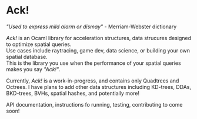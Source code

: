 # Ack!
*"Used to express mild alarm or dismay"* - Merriam-Webster dictionary

*Ack!* is an Ocaml library for acceleration structures, data strucures designed to optimize spatial queries. <br> 
Use cases include raytracing, game dev, data science, or building your own spatial database. <br>
This is the library you use when the performance of your spatial queries makes you say *"Ack!"*.

Currently, *Ack!* is a work-in-progress, and contains only Quadtrees and Octrees. 
I have plans to add other data structures including KD-trees, DDAs, BKD-trees, BVHs, spatial hashes, and potentially more!

API documentation, instructions fo running, testing, contributing to come soon!
